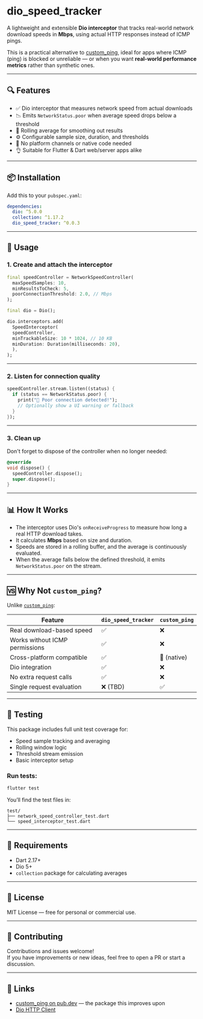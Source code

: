 # dio_speed_tracker

A lightweight and extensible **Dio interceptor** that tracks real-world network download speeds in **Mbps**, using actual HTTP responses instead of ICMP pings.

This is a practical alternative to [custom_ping](https://pub.dev/packages/custom_ping), ideal for apps where ICMP (ping) is blocked or unreliable — or when you want **real-world performance metrics** rather than synthetic ones.

---

## 🔍 Features

- ✅ Dio interceptor that measures network speed from actual downloads
- 📉 Emits `NetworkStatus.poor` when average speed drops below a threshold
- 🔄 Rolling average for smoothing out results
- ⚙️ Configurable sample size, duration, and thresholds
- 🧩 No platform channels or native code needed
- 👌 Suitable for Flutter & Dart web/server apps alike

---

## 📦 Installation

Add this to your `pubspec.yaml`:

```yaml
dependencies:
  dio: ^5.0.0
  collection: ^1.17.2
  dio_speed_tracker: ^0.0.3
```

---

## 🚀 Usage

### 1. Create and attach the interceptor

```dart
final speedController = NetworkSpeedController(
  maxSpeedSamples: 10,
  minResultsToCheck: 5,
  poorConnectionThreshold: 2.0, // Mbps
);

final dio = Dio();

dio.interceptors.add(
  SpeedInterceptor(
  speedController,
  minTrackableSize: 10 * 1024, // 10 KB
  minDuration: Duration(milliseconds: 20),
  ),
);
```

---

### 2. Listen for connection quality

```dart
speedController.stream.listen((status) {
  if (status == NetworkStatus.poor) {
    print("🚨 Poor connection detected!");
    // Optionally show a UI warning or fallback
  }
});
```

---

### 3. Clean up

Don't forget to dispose of the controller when no longer needed:

```dart
@override
void dispose() {
  speedController.dispose();
  super.dispose();
}
```

---

## 📊 How It Works

- The interceptor uses Dio's `onReceiveProgress` to measure how long a real HTTP download takes.
- It calculates **Mbps** based on size and duration.
- Speeds are stored in a rolling buffer, and the average is continuously evaluated.
- When the average falls below the defined threshold, it emits `NetworkStatus.poor` on the stream.

---

## 🆚 Why Not `custom_ping`?

Unlike [`custom_ping`](https://pub.dev/packages/custom_ping):

| Feature                         | `dio_speed_tracker` | `custom_ping` |
| ------------------------------ | ---------------------------- | ------------- |
| Real download-based speed      | ✅                           | ❌            |
| Works without ICMP permissions | ✅                           | ❌            |
| Cross-platform compatible      | ✅                           | 🚫 (native)   |
| Dio integration                | ✅                           | ❌            |
| No extra request calls         | ✅                           | ❌            |
| Single request evaluation      | ❌ (TBD)                     | ✅            |

---

## 🧪 Testing

This package includes full unit test coverage for:
- Speed sample tracking and averaging
- Rolling window logic
- Threshold stream emission
- Basic interceptor setup

### Run tests:

```bash
flutter test
```

You’ll find the test files in:

```
test/
├── network_speed_controller_test.dart
└── speed_interceptor_test.dart
```

---

## 🧰 Requirements

- Dart 2.17+
- Dio 5+
- `collection` package for calculating averages

---

## 📂 License

MIT License — free for personal or commercial use.

---

## 🙌 Contributing

Contributions and issues welcome!  
If you have improvements or new ideas, feel free to open a PR or start a discussion.

---

## 🔗 Links

- [custom_ping on pub.dev](https://pub.dev/packages/custom_ping) — the package this improves upon
- [Dio HTTP Client](https://pub.dev/packages/dio)
